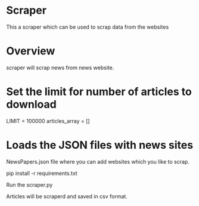 # Scraper
This a scraper which can be used to scrap data from the websites

# Overview
scraper will scrap news from news website. 

# Set the limit for number of articles to download
LIMIT = 100000
articles_array = []

# Loads the JSON files with news sites
NewsPapers.json file where you can add websites which you like to scrap.

pip install -r requirements.txt

Run the scraper.py

Articles will be scraperd and saved in csv format.
